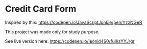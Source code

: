 # Credit Card Form

Inspired by this: https://codepen.io/JavaScriptJunkie/pen/YzzNGeR

This project was made only for study purpose.

See live version here: https://codepen.io/leonid460/full/zYYJrgr
